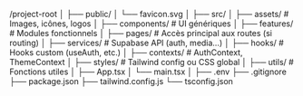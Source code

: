 /project-root
│
├── public/
│   └── favicon.svg
│
├── src/
│   ├── assets/           # Images, icônes, logos
│   ├── components/       # UI génériques
│   ├── features/         # Modules fonctionnels
│   ├── pages/            # Accès principal aux routes (si routing)
│   ├── services/         # Supabase API (auth, media…)
│   ├── hooks/            # Hooks custom (useAuth, etc.)
│   ├── contexts/         # AuthContext, ThemeContext
│   ├── styles/           # Tailwind config ou CSS global
│   ├── utils/            # Fonctions utiles
│   ├── App.tsx
│   └── main.tsx
│
├── .env
├── .gitignore
├── package.json
├── tailwind.config.js
└── tsconfig.json
